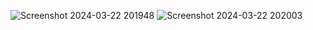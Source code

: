 ![Screenshot 2024-03-22 201948](https://github.com/yaswanth2020/Smart-Baggage-Tracker-using-IOT/assets/140269349/80185fcd-c914-466d-b62e-97f0414a33fd)
![Screenshot 2024-03-22 202003](https://github.com/yaswanth2020/Smart-Baggage-Tracker-using-IOT/assets/140269349/cc469e93-23ed-49e3-aef8-ec717380a782)
